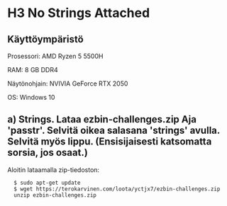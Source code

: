 # H3 No Strings Attached

## Käyttöympäristö

Prosessori: AMD Ryzen 5 5500H

RAM: 8 GB DDR4

Näytönohjain: NVIVIA GeForce RTX 2050

OS: Windows 10

## a) Strings. Lataa ezbin-challenges.zip Aja 'passtr'. Selvitä oikea salasana 'strings' avulla. Selvitä myös lippu. (Ensisijaisesti katsomatta sorsia, jos osaat.) 

Aloitin lataamalla zip-tiedoston: 

      $ sudo apt-get update
      $ wget https://terokarvinen.com/loota/yctjx7/ezbin-challenges.zip
      unzip ezbin-challenges.zip



